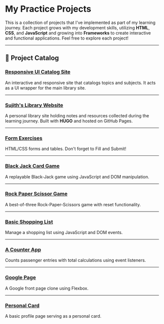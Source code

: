 
# My Practice Projects

This is a collection of projects that I've implemented as part of my learning journey. Each project grows with my development skills, utilizing **HTML**, **CSS**, and **JavaScript** and growing into **Frameworks** to create interactive and functional applications. Feel free to explore each project!

---

## 📁 Project Catalog

<div class="projects-block">

### [Responsive UI Catalog Site](https://sujith-eag.github.io/library/)
<div class="project-description">
An interactive and responsive site that catalogs topics and subjects. It acts as a UI wrapper for the main library site.
</div>

---

### [Sujith's Library Website](https://sujith-eag.github.io/personal-site/)
<div class="project-description">
A personal library site holding notes and resources collected during the learning journey. Built with <strong>HUGO</strong> and hosted on GitHub Pages.
</div>

---

### [Form Exercises](https://sujith-eag.github.io/projects/forms/form_1.html)
<div class="project-description">
HTML/CSS forms and tables.  
Don't forget to Fill and Submit!
</div>

---

### [Black Jack Card Game](https://sujith-eag.github.io/projects/blackjack/index.html)
<div class="project-description">
A replayable Black-Jack game using JavaScript and DOM manipulation.
</div>

---

### [Rock Paper Scissor Game](https://sujith-eag.github.io/projects/rps_game/index.html)
<div class="project-description">
A best-of-three Rock-Paper-Scissors game with reset functionality.
</div>

---

### [Basic Shopping List](https://sujith-eag.github.io/projects/shopping_list/index.html)
<div class="project-description">
Manage a shopping list using JavaScript and DOM events.
</div>

---

### [A Counter App](https://sujith-eag.github.io/projects/simple_counter/index.html)
<div class="project-description">
Counts passenger entries with total calculations using event listeners.
</div>

---

### [Google Page](https://sujith-eag.github.io/projects/google_page/index.html)
<div class="project-description">
A Google front page clone using Flexbox.
</div>

---

### [Personal Card](https://sujith-eag.github.io/projects/personal_site/index.html)
<div class="project-description">
A basic profile page serving as a personal card.
</div>

</div>
